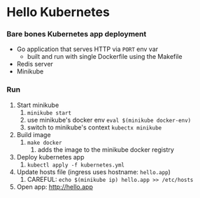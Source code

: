 # Hello Kubernetes
### Bare bones Kubernetes app deployment
- Go application that serves HTTP via `PORT` env var
  - built and run with single Dockerfile using the Makefile
- Redis server
- Minikube

### Run
1. Start minikube
   1. `minikube start`
   2. use minikube's docker env `eval $(minikube docker-env)`
   2. switch to minikube's context `kubectx minikube`
2. Build image
   1. `make docker`
      1. adds the image to the minikube docker registry
3. Deploy kubernetes app
   1. `kubectl apply -f kubernetes.yml`
4. Update hosts file (ingress uses hostname: `hello.app`)
   1. CAREFUL: `echo $(minikube ip) hello.app >> /etc/hosts` 
5. Open app: http://hello.app